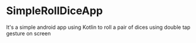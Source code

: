 # SimpleRollDiceApp
It's a simple android app using Kotlin to roll a pair of dices using double tap gesture on screen

